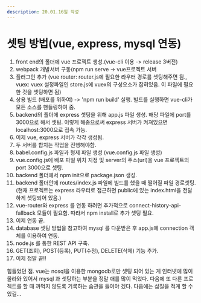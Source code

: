 ```yaml
---
description: 20.01.16일 작성
---
```


# 셋팅 방법\(vue, express, mysql 연동\)

1.  front end의 폴더에 vue 프로젝트 생성.\(vue-cli 이용 -&gt; release 3버전\)
2. webpack 개발서버 구동\(npm run serve -&gt; vue프로젝트 서버
3. 플러그인 추가 \(vue router: router.js에 필요한 라우터 경로를 셋팅해주면 됨., vuex: vuex 설정파일인 store.js에 vuex의 구성요소가 잡혀있음. 이 파일에 필요한 것을 셋팅하면 됨\)
4. 상용 빌드 \(배포를 위하여\) -&gt; 'npm run build' 실행. 빌드를 실행하면 vue-cli가 모든 소스를 핸들링하여 줌.
5. backend의 폴더에 express 셋팅을 위해 app.js 파일 생성. 해당 파일에 port를 3000으로 해서 셋팅. 이렇게 해줌으로써 express 서버가 켜져있으면  localhost:3000으로 접속 가능.
6. 이제 vue, express 서버가 각각 생성됨. 
7. 두 서버를 합치는 작업을 진행해야함.
8. babel.config.js 파일과 형제 파일 생성 \(vue.config.js 파일 생성\)
9. vue.config.js에 배포 파일 위치 지정 및 server의 주소\(url\)을 vue 프로젝트의 port 3000으로 셋팅.
10. backend 폴더에서 npm init으로 package.json 생성.
11. backend 폴더안에 routes/index.js 파일에 빌드를 했을 때 떨어질 파일 경로셋팅. \(현재 프로젝트는 express 라우터로 접근하면 public에 있는 index.html을 전달하게 셋팅되어 있음.\)
12. vue-router와 express 를 연동 하려면 추가적으로 connect-history-api-fallback 모듈이 필요함. 따라서 npm install로 추가 셋팅 필요.
13. 이제 연동 끝.
14. database  셋팅 방법을 참고하여 mysql 를 다운받은 후 app.js에 connection 객체를 이용하여 연동.
15. node.js 를 통한 REST API 구축.
16. GET\(조회\), POST\(등록\), PUT\(수정\), DELETE\(삭제\) 기능 추가.
17. 이제 정말 끝!!

힘들었던 점. vue는 nosql을 이용한 mongodb로만 셋팅 되어 있는 게 인터넷에 많이 올라와 있어서 mysql 과 셋팅하는 부분을 정말 애를 많이 먹었다. 다음에 또 다른 프로젝트를 할 때 까먹지 않도록 기록하는 습관을 들여야 겠다. 다음에는 삽질을 적게 할 수 있길...



